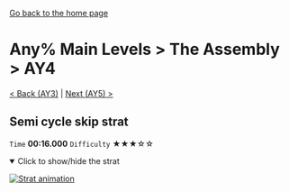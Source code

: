 [Go back to the home page](https://github.com/Doublevil/scbspeedrun)

# Any% Main Levels > The Assembly > AY4

[< Back (AY3)](https://github.com/Doublevil/scbspeedrun/blob/main/levels/any_ml/A/AY3.md) | [Next (AY5) >](https://github.com/Doublevil/scbspeedrun/blob/main/levels/any_ml/A/AY5.md)

## Semi cycle skip strat

`Time` **00:16.000** `Difficulty` ★★★☆☆
<details open>
  <summary>Click to show/hide the strat</summary>

  [![Strat animation](https://github.com/Doublevil/scbspeedrun/blob/main/media/levels/A/AY4_DoubleGrappleStrat.webp)](https://github.com/Doublevil/scbspeedrun/blob/main/media/levels/A/AY4_DoubleGrappleStrat.mp4?raw=true)
</details>
